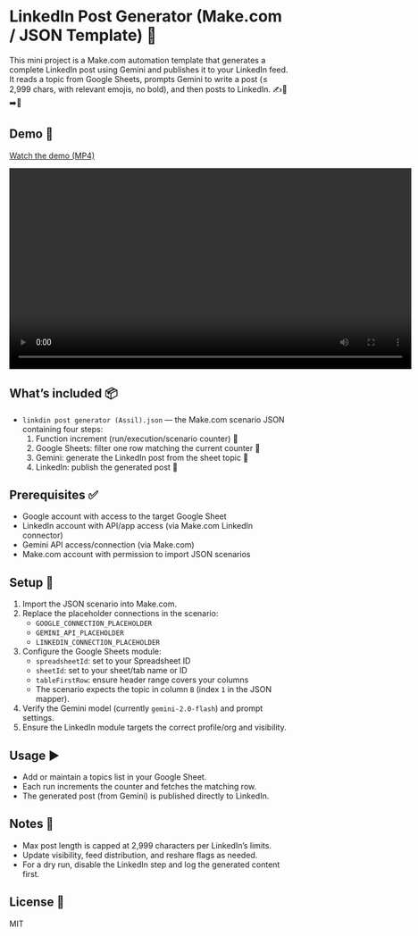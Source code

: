 # LinkedIn Post Generator (Make.com / JSON Template) 🚀

This mini project is a Make.com automation template that generates a complete LinkedIn post using Gemini and publishes it to your LinkedIn feed. It reads a topic from Google Sheets, prompts Gemini to write a post (≤ 2,999 chars, with relevant emojis, no bold), and then posts to LinkedIn. ✍️🤖➡️🔗

## Demo 🎥
[Watch the demo (MP4)](assets/Demo.mp4)

<!-- GitHub sometimes sanitizes HTML; keep the markdown link above as the primary. -->
<video src="assets/Demo.mp4" controls width="720"></video>

## What’s included 📦
- `linkdin post generator (Assil).json` — the Make.com scenario JSON containing four steps:
  1) Function increment (run/execution/scenario counter) 🔢
  2) Google Sheets: filter one row matching the current counter 📄
  3) Gemini: generate the LinkedIn post from the sheet topic 🧠
  4) LinkedIn: publish the generated post 📣

## Prerequisites ✅
- Google account with access to the target Google Sheet
- LinkedIn account with API/app access (via Make.com LinkedIn connector)
- Gemini API access/connection (via Make.com)
- Make.com account with permission to import JSON scenarios

## Setup 🔧
1) Import the JSON scenario into Make.com.
2) Replace the placeholder connections in the scenario:
   - `GOOGLE_CONNECTION_PLACEHOLDER`
   - `GEMINI_API_PLACEHOLDER`
   - `LINKEDIN_CONNECTION_PLACEHOLDER`
3) Configure the Google Sheets module:
   - `spreadsheetId`: set to your Spreadsheet ID
   - `sheetId`: set to your sheet/tab name or ID
   - `tableFirstRow`: ensure header range covers your columns
   - The scenario expects the topic in column `B` (index `1` in the JSON mapper).
4) Verify the Gemini model (currently `gemini-2.0-flash`) and prompt settings.
5) Ensure the LinkedIn module targets the correct profile/org and visibility.

## Usage ▶️
- Add or maintain a topics list in your Google Sheet.
- Each run increments the counter and fetches the matching row.
- The generated post (from Gemini) is published directly to LinkedIn.

## Notes 📝
- Max post length is capped at 2,999 characters per LinkedIn’s limits.
- Update visibility, feed distribution, and reshare flags as needed.
- For a dry run, disable the LinkedIn step and log the generated content first.

## License 📄
MIT
